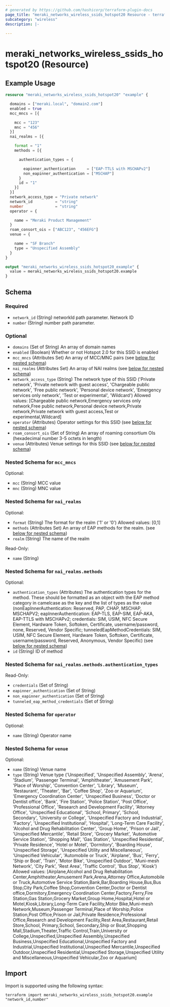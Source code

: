 ```yaml
---
# generated by https://github.com/hashicorp/terraform-plugin-docs
page_title: "meraki_networks_wireless_ssids_hotspot20 Resource - terraform-provider-meraki"
subcategory: "wireless"
description: |-
  
---
```


# meraki_networks_wireless_ssids_hotspot20 (Resource)



## Example Usage

```terraform
resource "meraki_networks_wireless_ssids_hotspot20" "example" {

  domains = ["meraki.local", "domain2.com"]
  enabled = true
  mcc_mncs = [{

    mcc = "123"
    mnc = "456"
  }]
  nai_realms = [{

    format = "1"
    methods = [{

      authentication_types = {

        eapinner_authentication     = ["EAP-TTLS with MSCHAPv2"]
        non_eapinner_authentication = ["MSCHAP"]
      }
      id = "1"
    }]
  }]
  network_access_type = "Private network"
  network_id          = "string"
  number              = "string"
  operator = {

    name = "Meraki Product Management"
  }
  roam_consort_ois = ["ABC123", "456EFG"]
  venue = {

    name = "SF Branch"
    type = "Unspecified Assembly"
  }
}

output "meraki_networks_wireless_ssids_hotspot20_example" {
  value = meraki_networks_wireless_ssids_hotspot20.example
}
```

<!-- schema generated by tfplugindocs -->
## Schema

### Required

- `network_id` (String) networkId path parameter. Network ID
- `number` (String) number path parameter.

### Optional

- `domains` (Set of String) An array of domain names
- `enabled` (Boolean) Whether or not Hotspot 2.0 for this SSID is enabled
- `mcc_mncs` (Attributes Set) An array of MCC/MNC pairs (see [below for nested schema](#nestedatt--mcc_mncs))
- `nai_realms` (Attributes Set) An array of NAI realms (see [below for nested schema](#nestedatt--nai_realms))
- `network_access_type` (String) The network type of this SSID ('Private network', 'Private network with guest access', 'Chargeable public network', 'Free public network', 'Personal device network', 'Emergency services only network', 'Test or experimental', 'Wildcard')
                                  Allowed values: [Chargeable public network,Emergency services only network,Free public network,Personal device network,Private network,Private network with guest access,Test or experimental,Wildcard]
- `operator` (Attributes) Operator settings for this SSID (see [below for nested schema](#nestedatt--operator))
- `roam_consort_ois` (Set of String) An array of roaming consortium OIs (hexadecimal number 3-5 octets in length)
- `venue` (Attributes) Venue settings for this SSID (see [below for nested schema](#nestedatt--venue))

<a id="nestedatt--mcc_mncs"></a>
### Nested Schema for `mcc_mncs`

Optional:

- `mcc` (String) MCC value
- `mnc` (String) MNC value


<a id="nestedatt--nai_realms"></a>
### Nested Schema for `nai_realms`

Optional:

- `format` (String) The format for the realm ('1' or '0')
                                        Allowed values: [0,1]
- `methods` (Attributes Set) An array of EAP methods for the realm. (see [below for nested schema](#nestedatt--nai_realms--methods))
- `realm` (String) The name of the realm

Read-Only:

- `name` (String)

<a id="nestedatt--nai_realms--methods"></a>
### Nested Schema for `nai_realms.methods`

Optional:

- `authentication_types` (Attributes) The authentication types for the method. These should be formatted as an object with the EAP method category in camelcase as the key and the list of types as the value (nonEapInnerAuthentication: Reserved, PAP, CHAP, MSCHAP, MSCHAPV2; eapInnerAuthentication: EAP-TLS, EAP-SIM, EAP-AKA, EAP-TTLS with MSCHAPv2; credentials: SIM, USIM, NFC Secure Element, Hardware Token, Softoken, Certificate, username/password, none, Reserved, Vendor Specific; tunneledEapMethodCredentials: SIM, USIM, NFC Secure Element, Hardware Token, Softoken, Certificate, username/password, Reserved, Anonymous, Vendor Specific) (see [below for nested schema](#nestedatt--nai_realms--methods--authentication_types))
- `id` (String) ID of method

<a id="nestedatt--nai_realms--methods--authentication_types"></a>
### Nested Schema for `nai_realms.methods.authentication_types`

Read-Only:

- `credentials` (Set of String)
- `eapinner_authentication` (Set of String)
- `non_eapinner_authentication` (Set of String)
- `tunneled_eap_method_credentials` (Set of String)




<a id="nestedatt--operator"></a>
### Nested Schema for `operator`

Optional:

- `name` (String) Operator name


<a id="nestedatt--venue"></a>
### Nested Schema for `venue`

Optional:

- `name` (String) Venue name
- `type` (String) Venue type ('Unspecified', 'Unspecified Assembly', 'Arena', 'Stadium', 'Passenger Terminal', 'Amphitheater', 'Amusement Park', 'Place of Worship', 'Convention Center', 'Library', 'Museum', 'Restaurant', 'Theater', 'Bar', 'Coffee Shop', 'Zoo or Aquarium', 'Emergency Coordination Center', 'Unspecified Business', 'Doctor or Dentist office', 'Bank', 'Fire Station', 'Police Station', 'Post Office', 'Professional Office', 'Research and Development Facility', 'Attorney Office', 'Unspecified Educational', 'School, Primary', 'School, Secondary', 'University or College', 'Unspecified Factory and Industrial', 'Factory', 'Unspecified Institutional', 'Hospital', 'Long-Term Care Facility', 'Alcohol and Drug Rehabilitation Center', 'Group Home', 'Prison or Jail', 'Unspecified Mercantile', 'Retail Store', 'Grocery Market', 'Automotive Service Station', 'Shopping Mall', 'Gas Station', 'Unspecified Residential', 'Private Residence', 'Hotel or Motel', 'Dormitory', 'Boarding House', 'Unspecified Storage', 'Unspecified Utility and Miscellaneous', 'Unspecified Vehicular', 'Automobile or Truck', 'Airplane', 'Bus', 'Ferry', 'Ship or Boat', 'Train', 'Motor Bike', 'Unspecified Outdoor', 'Muni-mesh Network', 'City Park', 'Rest Area', 'Traffic Control', 'Bus Stop', 'Kiosk')
                                        Allowed values: [Airplane,Alcohol and Drug Rehabilitation Center,Amphitheater,Amusement Park,Arena,Attorney Office,Automobile or Truck,Automotive Service Station,Bank,Bar,Boarding House,Bus,Bus Stop,City Park,Coffee Shop,Convention Center,Doctor or Dentist office,Dormitory,Emergency Coordination Center,Factory,Ferry,Fire Station,Gas Station,Grocery Market,Group Home,Hospital,Hotel or Motel,Kiosk,Library,Long-Term Care Facility,Motor Bike,Muni-mesh Network,Museum,Passenger Terminal,Place of Worship,Police Station,Post Office,Prison or Jail,Private Residence,Professional Office,Research and Development Facility,Rest Area,Restaurant,Retail Store,School, Primary,School, Secondary,Ship or Boat,Shopping Mall,Stadium,Theater,Traffic Control,Train,University or College,Unspecified,Unspecified Assembly,Unspecified Business,Unspecified Educational,Unspecified Factory and Industrial,Unspecified Institutional,Unspecified Mercantile,Unspecified Outdoor,Unspecified Residential,Unspecified Storage,Unspecified Utility and Miscellaneous,Unspecified Vehicular,Zoo or Aquarium]

## Import

Import is supported using the following syntax:

```shell
terraform import meraki_networks_wireless_ssids_hotspot20.example "network_id,number"
```
